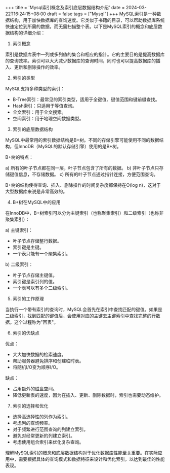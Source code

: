 +++
title = 'Mysql索引概念及索引底层数据结构介绍'
date = 2024-03-22T16:24:15+08:00
draft = false
tags = ["Mysql"]
+++
MySQL索引是一种数据结构，用于加快数据库的查询速度。它类似于书籍的目录，可以帮助数据库系统快速定位到所需的数据，而无需扫描整个表。以下是MySQL索引的概念和底层数据结构的详细介绍：

1. 索引概念

索引是数据库表中一列或多列值的集合和相应的指针。它的主要目的是提高数据库的查询效率。索引可以大大减少数据库的查询时间，同时也可以提高数据库的插入、更新和删除操作的效率。

2. 索引的类型

MySQL支持多种类型的索引：

- B-Tree索引：最常见的索引类型，适用于全键值、键值范围和键前缀查找。
- Hash索引：只适用于等值查询。
- 全文索引：用于全文搜索。
- 空间索引：用于地理空间数据类型。

3. 索引的底层数据结构

MySQL中最常用的索引数据结构是B+树。不同的存储引擎可能使用不同的数据结构，但InnoDB（MySQL的默认存储引擎）使用的是B+树。

B+树的特点：

a) 所有的叶子节点都在同一层，叶子节点包含了所有的数据。
b) 非叶子节点只存储键值信息，不存储数据。
c) 所有的叶子节点通过指针连接，方便范围查询。

B+树的结构使得查询、插入、删除操作的时间复杂度都保持在O(log n)，这对于大型数据库来说是非常高效的。

4. B+树在MySQL中的应用

在InnoDB中，B+树索引可以分为主键索引（也称聚集索引）和二级索引（也称非聚集索引）：

a) 主键索引：
   - 叶子节点存储整行数据。
   - 索引键是主键。
   - 一个表只能有一个聚集索引。

b) 二级索引：
   - 叶子节点存储主键值。
   - 索引键是索引列的值。
   - 一个表可以有多个二级索引。

5. 索引的工作原理

当执行一个带有索引的查询时，MySQL会首先在索引中查找匹配的键值。如果是二级索引，找到匹配的键值后，会使用对应的主键去主键索引中查找完整的行数据。这个过程称为"回表"。

6. 索引的优缺点

优点：
- 大大加快数据的检索速度。
- 帮助服务器避免排序和创建临时表。
- 将随机I/O变为顺序I/O。

缺点：
- 占用额外的磁盘空间。
- 降低更新表的速度，因为在插入、更新、删除数据时，索引也需要动态维护。

7. 索引的选择和优化

- 选择高选择性的列作为索引。
- 考虑列的查询频率。
- 对于频繁进行范围查询的列建立索引。
- 避免对经常更新的列建立索引。
- 考虑使用组合索引来优化复杂查询。

理解MySQL索引的概念和底层数据结构对于优化数据库性能至关重要。在实际应用中，需要根据具体的查询模式和数据特征来设计和优化索引，以达到最佳的性能表现。